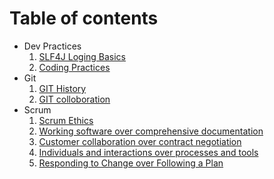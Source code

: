 # Table of contents

- Dev Practices
    1. [SLF4J Loging Basics](./code/java-logging-slf.md)
    2. [Coding Practices](./code/coding-practices.md)
- Git
    1. [GIT History](./git/history.md)
    2. [GIT colloboration](./git/team-responsibility.md)
- Scrum
    1. [Scrum Ethics](./scrum/scrum-ethics.md)
    2. [Working software over comprehensive documentation](./scrum/working-software-over-comprehensive-documentation.md)
    3. [Customer collaboration over contract negotiation](./scrum/customer-collaboration-over-contract-negotiation.md)
    4. [Individuals and interactions over processes and tools](./scrum/individuals-and-interactions-over-processes-and-tools.md)
    5. [Responding to Change over Following a Plan](./scrum/responding-to-change-over-following-a-plan.md)
